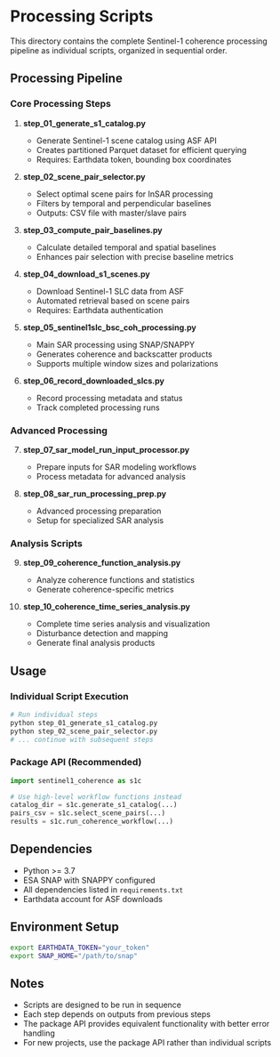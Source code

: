 # Processing Scripts

This directory contains the complete Sentinel-1 coherence processing pipeline as individual scripts, organized in sequential order.

## Processing Pipeline

### Core Processing Steps

1. **step_01_generate_s1_catalog.py**
   - Generate Sentinel-1 scene catalog using ASF API
   - Creates partitioned Parquet dataset for efficient querying
   - Requires: Earthdata token, bounding box coordinates

2. **step_02_scene_pair_selector.py**
   - Select optimal scene pairs for InSAR processing
   - Filters by temporal and perpendicular baselines
   - Outputs: CSV file with master/slave pairs

3. **step_03_compute_pair_baselines.py**
   - Calculate detailed temporal and spatial baselines
   - Enhances pair selection with precise baseline metrics

4. **step_04_download_s1_scenes.py**
   - Download Sentinel-1 SLC data from ASF
   - Automated retrieval based on scene pairs
   - Requires: Earthdata authentication

5. **step_05_sentinel1slc_bsc_coh_processing.py**
   - Main SAR processing using SNAP/SNAPPY
   - Generates coherence and backscatter products
   - Supports multiple window sizes and polarizations

6. **step_06_record_downloaded_slcs.py**
   - Record processing metadata and status
   - Track completed processing runs

### Advanced Processing

7. **step_07_sar_model_run_input_processor.py**
   - Prepare inputs for SAR modeling workflows
   - Process metadata for advanced analysis

8. **step_08_sar_run_processing_prep.py**
   - Advanced processing preparation
   - Setup for specialized SAR analysis

### Analysis Scripts

9. **step_09_coherence_function_analysis.py**
   - Analyze coherence functions and statistics
   - Generate coherence-specific metrics

10. **step_10_coherence_time_series_analysis.py**
    - Complete time series analysis and visualization
    - Disturbance detection and mapping
    - Generate final analysis products

## Usage

### Individual Script Execution
```bash
# Run individual steps
python step_01_generate_s1_catalog.py
python step_02_scene_pair_selector.py
# ... continue with subsequent steps
```

### Package API (Recommended)
```python
import sentinel1_coherence as s1c

# Use high-level workflow functions instead
catalog_dir = s1c.generate_s1_catalog(...)
pairs_csv = s1c.select_scene_pairs(...)
results = s1c.run_coherence_workflow(...)
```

## Dependencies

- Python >= 3.7
- ESA SNAP with SNAPPY configured
- All dependencies listed in `requirements.txt`
- Earthdata account for ASF downloads

## Environment Setup

```bash
export EARTHDATA_TOKEN="your_token"
export SNAP_HOME="/path/to/snap"
```

## Notes

- Scripts are designed to be run in sequence
- Each step depends on outputs from previous steps
- The package API provides equivalent functionality with better error handling
- For new projects, use the package API rather than individual scripts
